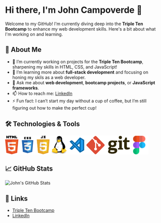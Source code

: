 # Hi there, I'm John Campoverde 👋

Welcome to my GitHub! I'm currently diving deep into the **Triple Ten Bootcamp** to enhance my web development skills. Here's a bit about what I'm working on and learning.

## 🚀 About Me
- 🔭 I’m currently working on projects for the **Triple Ten Bootcamp**, sharpening my skills in HTML, CSS, and JavaScript!
- 🌱 I’m learning more about **full-stack development** and focusing on honing my skils as a web developer.
- 💬 Ask me about **web development**, **bootcamp projects**, or **JavaScript frameworks**.
- 📫 How to reach me: [LinkedIn](https://www.linkedin.com/in/john-c-62914827b/)
- ⚡ Fun fact: I can’t start my day without a cup of coffee, but I’m still figuring out how to make the perfect cup!

## 🛠️ Technologies & Tools
 <img src="https://raw.githubusercontent.com/jacamp421/jacamp421/1bdef3f45025488065e4c5e4ae4397357a1804bc/html.svg" width="auto" height="60"><img src="https://raw.githubusercontent.com/jacamp421/jacamp421/15f6086606f189b46aa8c2de5a9d15140ebff111/css.svg" width="auto" height="60"><img src="https://raw.githubusercontent.com/jacamp421/jacamp421/15f6086606f189b46aa8c2de5a9d15140ebff111/javascript.svg" width="auto" height="60"><img src="https://raw.githubusercontent.com/jacamp421/jacamp421/15f6086606f189b46aa8c2de5a9d15140ebff111/linux.svg" width="auto" height="60"><img src="https://raw.githubusercontent.com/jacamp421/jacamp421/15f6086606f189b46aa8c2de5a9d15140ebff111/visual-studio-code.svg" width="auto" height="60"><img src="https://raw.githubusercontent.com/jacamp421/jacamp421/15f6086606f189b46aa8c2de5a9d15140ebff111/git.svg" width="auto" height="60"><img src="https://raw.githubusercontent.com/jacamp421/jacamp421/15f6086606f189b46aa8c2de5a9d15140ebff111/figma.svg" width="auto" height="60">
## 📈 GitHub Stats

![John's GitHub Stats](https://github-readme-stats.vercel.app/api?username=jacamp421&show_icons=true&hide_title=true&count_private=true&hide=prs)

## 🔗 Links
- [Triple Ten Bootcamp](https://tripleten.com/software-engineer/)
- [LinkedIn](https://www.linkedin.com/in/john-c-62914827b/)
